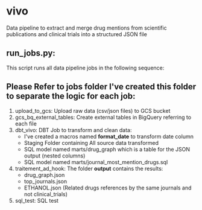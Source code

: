 # vivo
Data pipeline to extract and merge drug mentions from scientific publications and clinical trials into a structured JSON file

## run_jobs.py:
This script runs all data pipeline jobs in the following sequence:

## **Please Refer to jobs folder I've created this folder to separate the logic for each job:**
1. upload_to_gcs: Upload raw data (csv/json files) to GCS bucket
2. gcs_bq_external_tables: Create external tables in BigQuery referring to each file
3. dbt_vivo: DBT Job to transform and clean data:
    - I've created a macros named **format_date** to transform date column
    - Staging Folder containing All source data transformed
    - SQL model named marts/drug_graph which is a table for the JSON output (nested columns)
    - SQL model named marts/journal_most_mention_drugs.sql
4. traitement_ad_hook: The folder **output** contains the results:
    - drug_graph.json
    - top_journals.json
    - ETHANOL.json (Related drugs references by the same journals and not clinical_trials)
5. sql_test: SQL test